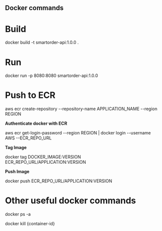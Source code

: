 ## Docker commands

# Build

docker build -t smartorder-api:1.0.0 .

# Run

docker run -p 8080:8080 smartorder-api:1.0.0

# Push to ECR

aws ecr create-repository --repository-name APPLICATION_NAME --region REGION

**Authenticate docker with ECR**

aws ecr get-login-password --region REGION | docker login --username AWS --ECR_REPO_URL

**Tag Image**

docker tag DOCKER_IMAGE:VERSION ECR_REPO_URL/APPLICATION:VERSION

**Push Image**

docker push ECR_REPO_URL/APPLICATION:VERSION



# Other useful docker commands

docker ps -a

docker kill {container-id}